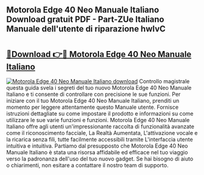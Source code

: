 ## Motorola Edge 40 Neo Manuale Italiano Download gratuit PDF - Part-ZUe Italiano Manuale dell'utente di riparazione hwIvC

# <h2><a href="http://dfa68df.blite.top/?on=Motorola+Edge+40+Neo+Manuale+Italiano">🔗Download 👉🔴 Motorola Edge 40 Neo Manuale Italiano</a></h2>

[![Motorola Edge 40 Neo Manuale Italiano download](https://i.imgur.com/lujVjoI.png)](http://dfa68df.blite.top/?on=Motorola+Edge+40+Neo+Manuale+Italiano)
Controllo magistrale questa guida svela i segreti del tuo nuovo Motorola Edge 40 Neo Manuale Italiano e ti consente di controllare con precisione le sue funzioni. Per iniziare con il tuo Motorola Edge 40 Neo Manuale Italiano, prenditi un momento per leggere attentamente questo Manuale utente. Fornisce istruzioni dettagliate su come impostare il prodotto e informazioni su come utilizzare le sue varie funzioni e funzioni. Motorola Edge 40 Neo Manuale Italiano offre agli utenti un'impressionante raccolta di funzionalità avanzate come il riconoscimento facciale, La Realtà Aumentata, L'attivazione vocale e la ricarica senza fili, tutte facilmente accessibili tramite L'interfaccia utente intuitiva e intuitiva. Partiamo dal presupposto che Motorola Edge 40 Neo Manuale Italiano è stata una risorsa affidabile ed efficace nel tuo viaggio verso la padronanza dell'uso del tuo nuovo gadget. Se hai bisogno di aiuto o chiarimenti, non esitare a contattare il nostro team di supporto.
